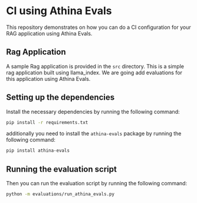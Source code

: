 # CI using Athina Evals

This repository demonstrates on how you can do a CI configuration for your RAG application using Athina Evals.

## Rag Application

A sample Rag application is provided in the `src` directory. This is a simple rag application built using llama_index. We are going add evaluations for this application using Athina Evals.

## Setting up the dependencies

Install the necessary dependencies by running the following command:

```bash
pip install -r requirements.txt
```

additionally you need to install the `athina-evals` package by running the following command:

```bash
pip install athina-evals
```

## Running the evaluation script

Then you can run the evaluation script by running the following command:

```bash
python -m evaluations/run_athina_evals.py
```